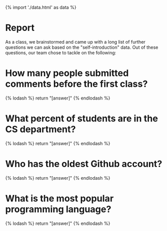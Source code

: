 {% import './data.html' as data %}

# Report

As a class, we brainstormed and came up with a long list of further questions we can ask based
on the "self-introduction" data. Out of these questions, our team chose to tackle on
the following:

# How many people submitted comments before the first class?

{% lodash %}
return "[answer]"
{% endlodash %}


# What percent of students are in the CS department?

{% lodash %}
return "[answer]"
{% endlodash %}


# Who has the oldest Github account?

{% lodash %}
return "[answer]"
{% endlodash %}

# What is the most popular programming language?

{% lodash %}
return "[answer]"
{% endlodash %}